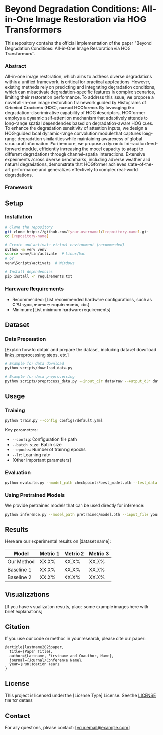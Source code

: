 # Beyond Degradation Conditions: All-in-One Image Restoration via HOG Transformers

This repository contains the official implementation of the paper "Beyond Degradation Conditions: All-in-One Image Restoration via HOG Transformers". 

### Abstract

All-in-one image restoration, which aims to address diverse degradations within a unified framework, is critical for practical applications. However, existing methods rely on predicting and integrating degradation conditions, which can misactivate degradation-specific features in complex scenarios, limiting their restoration performance. To address this issue, we propose a novel all-in-one image restoration framework guided by Histograms of Oriented Gradients (HOG), named HOGformer. By leveraging the degradation-discriminative capability of HOG descriptors, HOGformer employs a dynamic self-attention mechanism that adaptively attends to long-range spatial dependencies based on degradation-aware HOG cues. To enhance the degradation sensitivity of attention inputs, we design a HOG-guided local dynamic-range convolution module that captures long-range degradation similarities while maintaining awareness of global structural information. Furthermore, we propose a dynamic interaction feed-forward module, efficiently increasing the model capacity to adapt to different degradations through channel–spatial interactions. Extensive experiments across diverse benchmarks, including adverse weather and natural degradations, demonstrate that HOGformer achieves state-of-the-art performance and generalizes effectively to complex real-world degradations.

### Framework



## Setup

### Installation

```bash
# Clone the repository
git clone https://github.com/[your-username]/[repository-name].git
cd [repository-name]

# Create and activate virtual environment (recommended)
python -m venv venv
source venv/bin/activate  # Linux/Mac
# or
venv\Scripts\activate  # Windows

# Install dependencies
pip install -r requirements.txt
```

### Hardware Requirements

- Recommended: [List recommended hardware configurations, such as GPU type, memory requirements, etc.]
- Minimum: [List minimum hardware requirements]

## Dataset

### Data Preparation

[Explain how to obtain and prepare the dataset, including dataset download links, preprocessing steps, etc.]

```bash
# Example for data download
python scripts/download_data.py

# Example for data preprocessing
python scripts/preprocess_data.py --input_dir data/raw --output_dir data/processed
```

## Usage

### Training

```bash
python train.py --config configs/default.yaml
```

Key parameters:

- `--config`: Configuration file path
- `--batch_size`: Batch size
- `--epochs`: Number of training epochs
- `--lr`: Learning rate
- [Other important parameters]

### Evaluation

```bash
python evaluate.py --model_path checkpoints/best_model.pth --test_data data/test
```

### Using Pretrained Models

We provide pretrained models that can be used directly for inference:

```bash
python inference.py --model_path pretrained/model.pth --input_file your_data.csv
```

## Results

Here are our experimental results on [dataset name]:

| Model      | Metric 1 | Metric 2 | Metric 3 |
| ---------- | -------- | -------- | -------- |
| Our Method | XX.X%    | XX.X%    | XX.X%    |
| Baseline 1 | XX.X%    | XX.X%    | XX.X%    |
| Baseline 2 | XX.X%    | XX.X%    | XX.X%    |

## Visualizations

[If you have visualization results, place some example images here with brief explanations]

## Citation

If you use our code or method in your research, please cite our paper:

```
@article{lastname2023paper,
  title={Paper Title},
  author={Lastname, Firstname and Coauthor, Name},
  journal={Journal/Conference Name},
  year={Publication Year}
}
```

## License

This project is licensed under the [License Type] License. See the [LICENSE](https://claude.ai/chat/LICENSE) file for details.

## Contact

For any questions, please contact: [your.email@example.com]